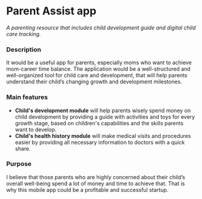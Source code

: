 # Parent Assist app

_A parenting resource that includes child development guide and digital child care tracking._

### Description

It would be a useful app for parents, especially moms who want to achieve mom-career time balance. The application would
be a well-structured and well-organized tool for child care and development, that will help parents understand their
child’s changing growth and development milestones.

### Main features

* **Child's development module** will help parents wisely spend money on child development by providing a guide with
  activities
  and toys for every growth stage, based on children's capabilities and the skills parents want to develop.
* **Child's health history module** will make medical visits and procedures easier by providing all necessary
  information to doctors with a
  quick share.

### Purpose

I believe that those parents who are highly concerned about their child’s overall well-being spend a lot of money and
time to achieve that. That is why this mobile app could be a profitable and successful startup.


 
